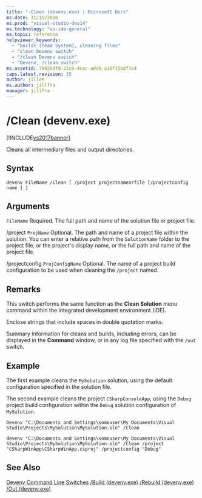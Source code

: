```yaml
---
title: "-Clean (devenv.exe) | Microsoft Docs"
ms.date: 11/15/2016
ms.prod: "visual-studio-dev14"
ms.technology: "vs-ide-general"
ms.topic: reference
helpviewer_keywords:
  - "builds [Team System], cleaning files"
  - "clean Devenv switch"
  - "/clean Devenv switch"
  - "Devenv, /clean switch"
ms.assetid: 79929dfd-22c9-4cec-a0d0-a16f15b8f7e4
caps.latest.revision: 15
author: jillre
ms.author: jillfra
manager: jillfra
---
```

# /Clean (devenv.exe)
[!INCLUDE[vs2017banner](../../includes/vs2017banner.md)]

Cleans all intermediary files and output directories.

## Syntax

```
devenv FileName /Clean [ /project projectnameorfile [/projectconfig name ] ]
```

## Arguments
 `FileName`
 Required. The full path and name of the solution file or project file.

 /project `ProjName`
 Optional. The path and name of a project file within the solution. You can enter a relative path from the `SolutionName` folder to the project file, or the project's display name, or the full path and name of the project file.

 /projectconfig `ProjConfigName`
 Optional. The name of a project build configuration to be used when cleaning the `/project` named.

## Remarks
 This switch performs the same function as the **Clean Solution** menu command within the integrated development environment (IDE).

 Enclose strings that include spaces in double quotation marks.

 Summary information for cleans and builds, including errors, can be displayed in the **Command** window, or in any log file specified with the `/out` switch.

## Example
 The first example cleans the `MySolution` solution, using the default configuration specified in the solution file.

 The second example cleans the project `CSharpConsoleApp`, using the `Debug` project build configuration within the `Debug` solution configuration of `MySolution`.

```
Devenv "C:\Documents and Settings\someuser\My Documents\Visual Studio\Projects\MySolution\MySolution.sln" /Clean

devenv "C:\Documents and Settings\someuser\My Documents\Visual Studio\Projects\MySolution\MySolution.sln" /Clean /project "CSharpWinApp\CSharpWinApp.csproj" /projectconfig "Debug"
```

## See Also
 [Devenv Command Line Switches](../../ide/reference/devenv-command-line-switches.md)
 [/Build (devenv.exe)](../../ide/reference/build-devenv-exe.md)
 [/Rebuild (devenv.exe)](../../ide/reference/rebuild-devenv-exe.md)
 [/Out (devenv.exe)](../../ide/reference/out-devenv-exe.md)
